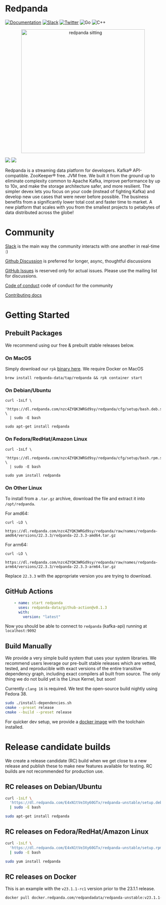 # Redpanda

[![Documentation](https://img.shields.io/badge/documentation-black)](https://redpanda.com/documentation)
[![Slack](https://img.shields.io/badge/slack-purple)](https://redpanda.com/slack)
[![Twitter](https://img.shields.io/twitter/follow/redpandadata.svg?style=social&label=Follow)](https://twitter.com/intent/follow?screen_name=redpandadata)
![Go](https://github.com/redpanda-data/redpanda/workflows/Go/badge.svg)
![C++](https://github.com/redpanda-data/redpanda/workflows/build-test/badge.svg)

[<p align="center"><img src="docs/PANDA_sitting.jpg" alt="redpanda sitting" width="400"/></p>](https://redpanda.com/redpanda)
<img src="https://static.scarf.sh/a.png?x-pxid=3c187215-e862-4b67-8057-45aa9a779055" />
<img src="https://www.google-analytics.com/collect?v=2&tid=G-G8V239NH6H&cid=555&t=event&en=page_view&dp=redpanda-data%2Fredpanda&dt=Redpanda%20GitHub" />

Redpanda is a streaming data platform for developers. Kafka® API-compatible. ZooKeeper® free. JVM free. We built it from the ground up to eliminate complexity common to Apache Kafka, improve performance by up to 10x, and make the storage architecture safer, and more resilient. The simpler devex lets you focus on your code (instead of fighting Kafka) and develop new use cases that were never before possible. The business benefits from a significantly lower total cost and faster time to market. A new platform that scales with you from the smallest projects to petabytes of data distributed across the globe!

# Community

[Slack](https://redpanda.com/slack) is the main way the community interacts with one another in real-time :)

[Github Discussion](https://github.com/redpanda-data/redpanda/discussions) is preferred for longer, async, thoughtful discussions

[GitHub Issues](https://github.com/redpanda-data/redpanda/issues) is reserved only for actual issues. Please use the mailing list for discussions.

[Code of conduct](./CODE_OF_CONDUCT.md) code of conduct for the community

[Contributing docs](./CONTRIBUTING.md)

# Getting Started

## Prebuilt Packages

We recommend using our free & prebuilt stable releases below.

### On MacOS

Simply download our `rpk` [binary here](https://github.com/redpanda-data/redpanda/releases). We require Docker on MacOS

```
brew install redpanda-data/tap/redpanda && rpk container start
```

### On Debian/Ubuntu

```
curl -1sLf \
  'https://dl.redpanda.com/nzc4ZYQK3WRGd9sy/redpanda/cfg/setup/bash.deb.sh' \
  | sudo -E bash

sudo apt-get install redpanda
```

### On Fedora/RedHat/Amazon Linux

```
curl -1sLf \
  'https://dl.redpanda.com/nzc4ZYQK3WRGd9sy/redpanda/cfg/setup/bash.rpm.sh' \
  | sudo -E bash

sudo yum install redpanda
```

### On Other Linux

To install from a `.tar.gz` archive, download the file and extract it into `/opt/redpanda`.

For amd64:

```
curl -LO \
  https://dl.redpanda.com/nzc4ZYQK3WRGd9sy/redpanda/raw/names/redpanda-amd64/versions/22.3.3/redpanda-22.3.3-amd64.tar.gz
```

For arm64:

```
curl -LO \
  https://dl.redpanda.com/nzc4ZYQK3WRGd9sy/redpanda/raw/names/redpanda-arm64/versions/22.3.3/redpanda-22.3.3-arm64.tar.gz
```

Replace `22.3.3` with the appropriate version you are trying to download.

## GitHub Actions


```yaml
    - name: start redpanda
      uses: redpanda-data/github-action@v0.1.3
      with:
        version: "latest"
```

Now you should be able to connect to `redpanda` (kafka-api) running at `localhost:9092`


## Build Manually

We provide a very simple build system that uses your system libraries. We recommend
users leverage our pre-built stable releases which are vetted, tested, and reproducible with exact
versions of the entire transitive dependency graph, including exact compilers
all built from source. The only thing we do not build yet is the Linux Kernel, but soon!

Currently `clang 16` is required. We test the open-source build nightly using Fedora 38.

```bash
sudo ./install-dependencies.sh
cmake --preset release
cmake --build --preset release
```

For quicker dev setup, we provide a [docker image](tools/docker/README.md) with the toolchain installed.

# Release candidate builds

We create a release candidate (RC) build when we get close to a new release and publish these to make new features available for testing.
RC builds are not recommended for production use.

## RC releases on Debian/Ubuntu

```bash
curl -1sLf \
  'https://dl.redpanda.com/E4xN1tVe3Xy60GTx/redpanda-unstable/setup.deb.sh' \
  | sudo -E bash

sudo apt-get install redpanda
```

## RC releases on Fedora/RedHat/Amazon Linux

```bash
curl -1sLf \
  'https://dl.redpanda.com/E4xN1tVe3Xy60GTx/redpanda-unstable/setup.rpm.sh' \
  | sudo -E bash

sudo yum install redpanda
```

## RC releases on Docker

This is an example with the `v23.1.1-rc1` version prior to the 23.1.1 release.

```bash
docker pull docker.redpanda.com/redpandadata/redpanda-unstable:v23.1.1-rc1
```

